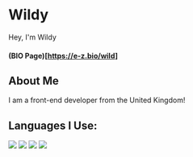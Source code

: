 # Wildy
Hey, I'm Wildy
#### (BIO Page)[https://e-z.bio/wild]

## About Me

I am a front-end developer from the United Kingdom!


## Languages I Use:
<p>
<img src="https://img.shields.io/badge/JavaScript-323330?style=for-the-badge&logo=javascript&logoColor=F7DF1E"/>
<img src="https://img.shields.io/badge/TypeScript-323330?style=for-the-badge&logo=typescript&logoColor=white"/>
<img src="https://img.shields.io/badge/Python-323330?style=for-the-badge&logo=python&logoColor=yellow"/>
<img src="https://img.shields.io/badge/HTML-323330?style=for-the-badge&logo=html&logoColor=red"/>
</p>
